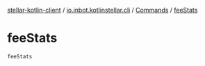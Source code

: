 [stellar-kotlin-client](../../index.md) / [io.inbot.kotlinstellar.cli](../index.md) / [Commands](index.md) / [feeStats](./fee-stats.md)

# feeStats

`feeStats`